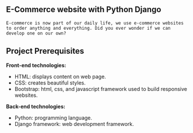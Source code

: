 ## E-Commerce website with Python Django
    E-commerce is now part of our daily life, we use e-commerce websites to order anything and everything. Did you ever wonder if we can develop one on our own?

## Project Prerequisites
**Front-end technologies:**
- HTML: displays content on web page.
- CSS: creates beautiful styles.
- Bootstrap: html, css, and javascript framework used to build responsive websites.

**Back-end technologies:**
- Python: programming language.
- Django framework: web development framework.